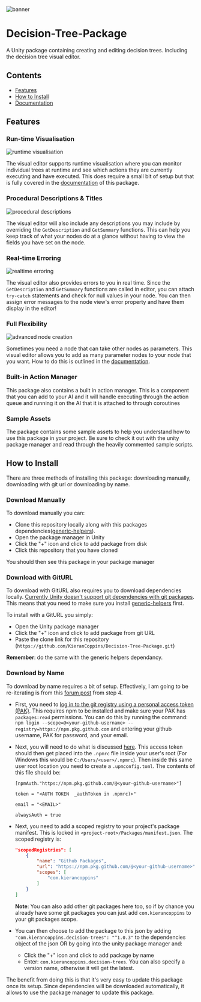 ![banner](Documentation~/Resources/Banner.png)

# Decision-Tree-Package

A Unity package containing creating and editing decision trees. Including the decision tree visual editor.

## Contents
- [Features](#features)
- [How to Install](#how-to-install)
- [Documentation](Documentation~/README.md)

## Features

### Run-time Visualisation
![runtime visualisation](Documentation~/Resources/RuntimeVisualisation.png)

The visual editor supports runtime visualisation where you can monitor individual trees at runtime and see which actions they are currently executing and have executed. This does require a small bit of setup but that is fully covered in the [documentation](Documentation~/RuntimeVisualisation.md) of this package.

### Procedural Descriptions & Titles
![procedural descriptions](Documentation~/Resources/ProceduralDescriptionShowcase.png)

The visual editor will also include any descriptions you may include by overriding the `GetDescription` and `GetSummary` functions. This can help you keep track of what your nodes do at a glance without having to view the fields you have set on the node.

### Real-time Erroring
![realtime erroring](Documentation~/Resources//RealtimeErroringShowcase.png)

The visual editor also provides errors to you in real time. Since the `GetDescription` and `GetSummary` functions are called in editor, you can attach `try-catch` statements and check for null values in your node. You can then assign error messages to the node view's error property and have them display in the editor!

### Full Flexibility
![advanced node creation](Documentation~/Resources/AdvancedNodeCreation.png)

Sometimes you need a node that can take other nodes as parameters. This visual editor allows you to add as many parameter nodes to your node that you want. How to do this is outlined in the [documentation](Documentation~/AdvancedNodeCreation.md).

### Built-in Action Manager

This package also contains a built in action manager. This is a component that you can add to your AI and it will handle executing through the action queue and running it on the AI that it is attached to through coroutines

### Sample Assets

The package contains some sample assets to help you understand how to use this package in your project. Be sure to check it out with the unity package manager and read through the heavily commented sample scripts.

## How to Install

There are three methods of installing this package: downloading manually, downloading with git url or downloading by name.

### Download Manually
To download manually you can:
- Clone this repository locally along with this packages dependencies([generic-helpers](https://github.com/KieranCoppins/Generic-Helpers)).
- Open the package manager in Unity
- Click the "+" icon and click to add package from disk
- Click this repository that you have cloned

You should then see this package in your package manager

### Download with GitURL
To download with GitURL also requires you to download dependencies locally. [Currently Unity doesn't support git dependencies with git packages](https://forum.unity.com/threads/custom-package-with-git-dependencies.628390/). This means that you need to make sure you install [generic-helpers](https://github.com/KieranCoppins/Generic-Helpers) first.

To install with a GitURL you simply:
- Open the Unity package manager
- Click the "+" icon and click to add package from git URL
- Paste the clone link for this repository (`https://github.com/KieranCoppins/Decision-Tree-Package.git`)

**Remember**: do the same with the generic helpers dependancy.

### Download by Name
To download by name requires a bit of setup. Effectively, I am going to be re-iterating is from this [forum post](https://forum.unity.com/threads/using-github-packages-registry-with-unity-package-manager.861076/) from step 4.

- First, you need to [log in to the git registry using a personal access token (PAK)](https://docs.github.com/en/packages/working-with-a-github-packages-registry/working-with-the-npm-registry#authenticating-with-a-personal-access-token). This requires npm to be installed and make sure your PAK has `packages:read` permissions. You can do this by running the command: `npm login --scope=@<your-github-username> --registry=https://npm.pkg.github.com` and entering your github username, PAK for password, and your email.

- Next, you will need to do what is discussed [here](https://forum.unity.com/threads/npm-registry-authentication.836308/). This access token should then get placed into the `.npmrc` file inside your user's root (For Windows this would be `C:/Users/<user>/.npmrc`). Then inside this same user root location you need to create a `.upmconfig.toml`. The contents of this file should be:
    ```
    [npmAuth."https://npm.pkg.github.com/@<your-github-username>"]

    token = "<AUTH TOKEN  _authToken in .npmrc)>"

    email = "<EMAIL>"

    alwaysAuth = true
    ```

- Next, you need to add a scoped registry to your project's package manifest. This is locked in `<project-root>/Packages/manifest.json`. The scoped registry is:
    ```json
    "scopedRegistries": [
        {
            "name": "Github Packages",
            "url": "https://npm.pkg.github.com/@<your-github-username>",
            "scopes": [
                "com.kierancoppins"
            ]
        }
    ]
    ```
    **Note**: You can also add other git packages here too, so if by chance you already have some git packages you can just add `com.kierancoppins` to your git packages scope.

- You can then choose to add the package to this json by adding `"com.kierancoppins.decision-trees": "^1.0.3"` to the dependencies object of the json OR by going into the unity package manager and:
  - Click the "+" icon and click to add package by name
  - Enter: `com.kierancoppins.decision-trees`. You can also specify a version name, otherwise it will get the latest.

The benefit from doing this is that it's very easy to update this package once its setup. Since dependencies will be downloaded automatically, it allows to use the package manager to update this package.
